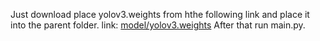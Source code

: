 Just download place yolov3.weights from hthe following link and place it into the parent folder.
link: [model/yolov3.weights](https://github.com/patrick013/Object-Detection---Yolov3/blob/master/model/yolov3.weights)
After that run main.py.
